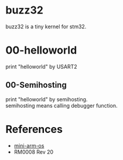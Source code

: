 # buzz32
buzz32 is a tiny kernel for stm32.

# 00-helloworld
print "helloworld" by USART2

## 00-Semihosting
print "helloworld" by semihosting.  
semihosting means calling debugger function.

# References
* [mini-arm-os](https://github.com/jserv/mini-arm-os)
* RM0008 Rev 20
